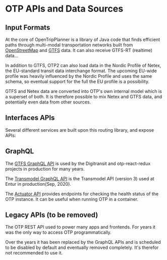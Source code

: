 # OTP APIs and Data Sources

## Input Formats

At the core of OpenTripPlanner is a library of Java code that finds efficient paths through
multi-modal transportation networks built
from [OpenStreetMap](http://wiki.openstreetmap.org/wiki/Main_Page)
and [GTFS](https://developers.google.com/transit/gtfs/) data. It can also receive GTFS-RT (realtime)
data...

In addition to GTFS, OTP2 can also load data in the Nordic Profile of Netex, the EU-standard transit
data interchange format. The upcoming EU-wide profile was heavily influenced by the Nordic Profile
and uses the same schema, so eventual support for the full the EU profile is a possibility.

GTFS and Netex data are converted into OTP's own internal model which is a superset of both. It is
therefore possible to mix Netex and GTFS data, and potentially even data from other sources.

## Interfaces APIs

Several different services are built upon this routing library, and expose APIs:

## GraphQL

The [GTFS GraphQL API](sandbox/GtfsGraphQlApi.md) is used by the Digitransit and otp-react-redux 
projects in production for many years.

The [Transmodel GraphQL API](sandbox/TransmodelApi.md) is the Transmodel API (version 3) used at
Entur in production(Sep, 2020).

The [Actuator API](sandbox/ActuatorAPI.md) provides endpoints for checking the health status of the
OTP instance. It can be useful when running OTP in a container.

## Legacy APIs (to be removed)

The OTP REST API used to power many apps and frontends. For years it was the only way to access
OTP programmatically.

Over the years it has been replaced by the GraphQL APIs and is scheduled to be disabled by default
and eventually removed completely. It's therefor not recommended to use it.

